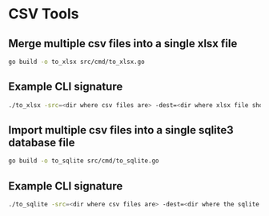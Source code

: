 # CSV Tools

## Merge multiple csv files into a single xlsx file
```bash
go build -o to_xlsx src/cmd/to_xlsx.go
```

## Example CLI signature
```bash
./to_xlsx -src=<dir where csv files are> -dest=<dir where xlsx file should be created>
```

## Import multiple csv files into a single sqlite3 database file
```bash
go build -o to_sqlite src/cmd/to_sqlite.go
```

## Example CLI signature
```bash
./to_sqlite -src=<dir where csv files are> -dest=<dir where the sqlite file should be created>
```